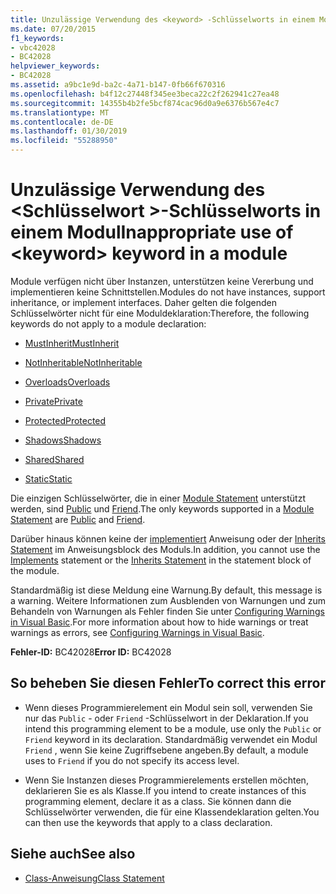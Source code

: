 ```yaml
---
title: Unzulässige Verwendung des <keyword> -Schlüsselworts in einem Modul
ms.date: 07/20/2015
f1_keywords:
- vbc42028
- BC42028
helpviewer_keywords:
- BC42028
ms.assetid: a9bc1e9d-ba2c-4a71-b147-0fb66f670316
ms.openlocfilehash: b4f12c27448f345ee3beca22c2f262941c27ea48
ms.sourcegitcommit: 14355b4b2fe5bcf874cac96d0a9e6376b567e4c7
ms.translationtype: MT
ms.contentlocale: de-DE
ms.lasthandoff: 01/30/2019
ms.locfileid: "55288950"
---
```

# <a name="inappropriate-use-of-keyword-keyword-in-a-module"></a><span data-ttu-id="40589-102">Unzulässige Verwendung des \<Schlüsselwort >-Schlüsselworts in einem Modul</span><span class="sxs-lookup"><span data-stu-id="40589-102">Inappropriate use of \<keyword> keyword in a module</span></span>
<span data-ttu-id="40589-103">Module verfügen nicht über Instanzen, unterstützen keine Vererbung und implementieren keine Schnittstellen.</span><span class="sxs-lookup"><span data-stu-id="40589-103">Modules do not have instances, support inheritance, or implement interfaces.</span></span> <span data-ttu-id="40589-104">Daher gelten die folgenden Schlüsselwörter nicht für eine Moduldeklaration:</span><span class="sxs-lookup"><span data-stu-id="40589-104">Therefore, the following keywords do not apply to a module declaration:</span></span>  
  
-   [<span data-ttu-id="40589-105">MustInherit</span><span class="sxs-lookup"><span data-stu-id="40589-105">MustInherit</span></span>](../../visual-basic/language-reference/modifiers/mustinherit.md)  
  
-   [<span data-ttu-id="40589-106">NotInheritable</span><span class="sxs-lookup"><span data-stu-id="40589-106">NotInheritable</span></span>](../../visual-basic/language-reference/modifiers/notinheritable.md)  
  
-   [<span data-ttu-id="40589-107">Overloads</span><span class="sxs-lookup"><span data-stu-id="40589-107">Overloads</span></span>](../../visual-basic/language-reference/modifiers/overloads.md)  
  
-   [<span data-ttu-id="40589-108">Private</span><span class="sxs-lookup"><span data-stu-id="40589-108">Private</span></span>](../../visual-basic/language-reference/modifiers/private.md)  
  
-   [<span data-ttu-id="40589-109">Protected</span><span class="sxs-lookup"><span data-stu-id="40589-109">Protected</span></span>](../../visual-basic/language-reference/modifiers/protected.md)  
  
-   [<span data-ttu-id="40589-110">Shadows</span><span class="sxs-lookup"><span data-stu-id="40589-110">Shadows</span></span>](../../visual-basic/language-reference/modifiers/shadows.md)  
  
-   [<span data-ttu-id="40589-111">Shared</span><span class="sxs-lookup"><span data-stu-id="40589-111">Shared</span></span>](../../visual-basic/language-reference/modifiers/shared.md)  
  
-   [<span data-ttu-id="40589-112">Static</span><span class="sxs-lookup"><span data-stu-id="40589-112">Static</span></span>](../../visual-basic/language-reference/modifiers/static.md)  
  
 <span data-ttu-id="40589-113">Die einzigen Schlüsselwörter, die in einer [Module Statement](../../visual-basic/language-reference/statements/module-statement.md) unterstützt werden, sind [Public](../../visual-basic/language-reference/modifiers/public.md) und [Friend](../../visual-basic/language-reference/modifiers/friend.md).</span><span class="sxs-lookup"><span data-stu-id="40589-113">The only keywords supported in a [Module Statement](../../visual-basic/language-reference/statements/module-statement.md) are [Public](../../visual-basic/language-reference/modifiers/public.md) and [Friend](../../visual-basic/language-reference/modifiers/friend.md).</span></span>  
  
 <span data-ttu-id="40589-114">Darüber hinaus können keine der [implementiert](../../visual-basic/language-reference/statements/implements-clause.md) Anweisung oder der [Inherits Statement](../../visual-basic/language-reference/statements/inherits-statement.md) im Anweisungsblock des Moduls.</span><span class="sxs-lookup"><span data-stu-id="40589-114">In addition, you cannot use the [Implements](../../visual-basic/language-reference/statements/implements-clause.md) statement or the [Inherits Statement](../../visual-basic/language-reference/statements/inherits-statement.md) in the statement block of the module.</span></span>  
  
 <span data-ttu-id="40589-115">Standardmäßig ist diese Meldung eine Warnung.</span><span class="sxs-lookup"><span data-stu-id="40589-115">By default, this message is a warning.</span></span> <span data-ttu-id="40589-116">Weitere Informationen zum Ausblenden von Warnungen und zum Behandeln von Warnungen als Fehler finden Sie unter [Configuring Warnings in Visual Basic](/visualstudio/ide/configuring-warnings-in-visual-basic).</span><span class="sxs-lookup"><span data-stu-id="40589-116">For more information about how to hide warnings or treat warnings as errors, see [Configuring Warnings in Visual Basic](/visualstudio/ide/configuring-warnings-in-visual-basic).</span></span>  
  
 <span data-ttu-id="40589-117">**Fehler-ID:** BC42028</span><span class="sxs-lookup"><span data-stu-id="40589-117">**Error ID:** BC42028</span></span>  
  
## <a name="to-correct-this-error"></a><span data-ttu-id="40589-118">So beheben Sie diesen Fehler</span><span class="sxs-lookup"><span data-stu-id="40589-118">To correct this error</span></span>  
  
-   <span data-ttu-id="40589-119">Wenn dieses Programmierelement ein Modul sein soll, verwenden Sie nur das `Public` - oder `Friend` -Schlüsselwort in der Deklaration.</span><span class="sxs-lookup"><span data-stu-id="40589-119">If you intend this programming element to be a module, use only the `Public` or `Friend` keyword in its declaration.</span></span> <span data-ttu-id="40589-120">Standardmäßig verwendet ein Modul `Friend` , wenn Sie keine Zugriffsebene angeben.</span><span class="sxs-lookup"><span data-stu-id="40589-120">By default, a module uses to `Friend` if you do not specify its access level.</span></span>  
  
-   <span data-ttu-id="40589-121">Wenn Sie Instanzen dieses Programmierelements erstellen möchten, deklarieren Sie es als Klasse.</span><span class="sxs-lookup"><span data-stu-id="40589-121">If you intend to create instances of this programming element, declare it as a class.</span></span> <span data-ttu-id="40589-122">Sie können dann die Schlüsselwörter verwenden, die für eine Klassendeklaration gelten.</span><span class="sxs-lookup"><span data-stu-id="40589-122">You can then use the keywords that apply to a class declaration.</span></span>  
  
## <a name="see-also"></a><span data-ttu-id="40589-123">Siehe auch</span><span class="sxs-lookup"><span data-stu-id="40589-123">See also</span></span>
- [<span data-ttu-id="40589-124">Class-Anweisung</span><span class="sxs-lookup"><span data-stu-id="40589-124">Class Statement</span></span>](../../visual-basic/language-reference/statements/class-statement.md)
